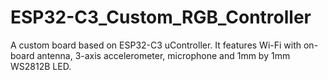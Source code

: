 # ESP32-C3_Custom_RGB_Controller
A custom board based on ESP32-C3 uController. It features Wi-Fi with on-board antenna, 3-axis accelerometer, microphone and 1mm by 1mm WS2812B LED.
